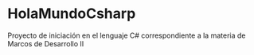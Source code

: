 # HolaMundoCsharp
Proyecto de iniciación en el lenguaje C# correspondiente a la materia de Marcos de Desarrollo II
